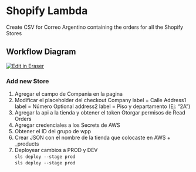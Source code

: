 
# Shopify Lambda

Create CSV for Correo Argentino containing the orders for all the Shopify Stores

## Workflow Diagram

<p><a target="_blank" href="https://app.eraser.io/workspace/ZBk8qkWx9FUNUjj43sqO" id="edit-in-eraser-github-link"><img alt="Edit in Eraser" src="https://firebasestorage.googleapis.com/v0/b/second-petal-295822.appspot.com/o/images%2Fgithub%2FOpen%20in%20Eraser.svg?alt=media&amp;token=968381c8-a7e7-472a-8ed6-4a6626da5501"></a></p>


### Add new Store

1. Agregar el campo de Compania en la pagina
2. Modificar el placeholder del checkout
 Company label = Calle
 Address1 label = Número
 Optional address2 label = Piso y departamento (Ej: “2A”)
3. Agregar la api a la tienda y obtener el token
 Otorgar permisos de Read Orders
4. Agregar credenciales a los Secrets de AWS
5. Obtener el ID del grupo de wpp
6. Crear JSON con el nombre de la tienda que colocaste en AWS + _products
7. Deployear cambios a PROD y DEV\
      `sls deploy --stage prod`\
      `sls deploy --stage prod`
